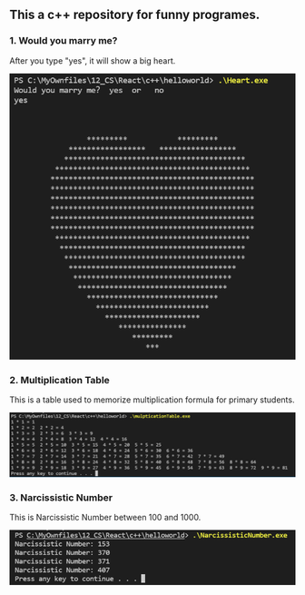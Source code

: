 ## This a c++ repository for funny programes.

### 1. Would you marry me?
After you type "yes", it will show a big heart.

![nn](./img/marryme.png)

### 2. Multiplication Table
This is a table used to memorize multiplication formula for primary students.

![table](./img/multipleTable.png)

### 3. Narcissistic Number
This is Narcissistic Number between 100 and 1000.

![nn](./img/nn.png) 

